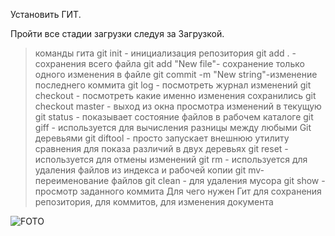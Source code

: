 Установить ГИТ.

Пройти все стадии загрузки следуя за Загрузкой.

> команды гита
git init - инициализация репозитория
git add . - сохранения всего файла
git add "New file"- сохранение только одного изменения в файле
git commit -m "New string"-изменение последнего коммита
git log - посмотреть журнал изменений
git checkout - посмотреть какие именно изменения сохранились
git checkout master - выход из окна просмотра изменений в текущую
git status - показывает состояние файлов в рабочем каталоге
git giff - используется для вычисления разницы между любыми Git 
деревьями
git diftool - просто запускает внешнюю утилиту сравнения для показа различий в двух деревьях
git reset - используется для отмены изменений
git rm - используется для удаления файлов из индекса и рабочей копии
git mv- переименование файлов
git clean - для удаления мусора
git show - просмотр заданного коммита
 > Для чего нужен Гит
 для сохранения репозитория, для коммитов, для изменения документа

 ![FOTO](C:\Users\Руслан\Desktop\GIT.FORM_MD\FOTO.jpg)
 